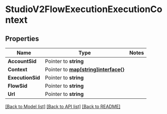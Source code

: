 # StudioV2FlowExecutionExecutionContext

## Properties
Name | Type | Notes
------------ | ------------- | -------------
**AccountSid** | Pointer to **string** | 
**Context** | Pointer to [**map[string]interface{}**](.md) | 
**ExecutionSid** | Pointer to **string** | 
**FlowSid** | Pointer to **string** | 
**Url** | Pointer to **string** | 

[[Back to Model list]](../README.md#documentation-for-models) [[Back to API list]](../README.md#documentation-for-api-endpoints) [[Back to README]](../README.md)


